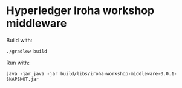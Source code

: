 # Hyperledger Iroha workshop middleware


Build with: 
```
./gradlew build
```

Run with: 
```
java -jar java -jar build/libs/iroha-workshop-middleware-0.0.1-SNAPSHOT.jar
```